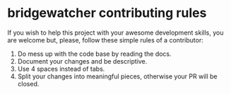 # bridgewatcher contributing rules
If you wish to help this project with your awesome development skills, you are welcome but, please, follow these simple rules of a contributor:

1. Do mess up with the code base by reading the docs.
2. Document your changes and be descriptive.
3. Use 4 spaces instead of tabs.
4. Split your changes into meaningful pieces, otherwise your PR will be closed.
